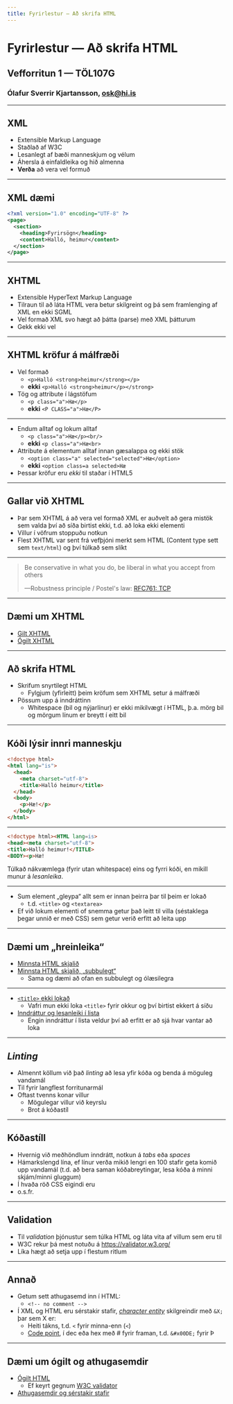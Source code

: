 ```yaml
---
title: Fyrirlestur — Að skrifa HTML
---
```


# Fyrirlestur — Að skrifa HTML

## Vefforritun 1 — TÖL107G

### Ólafur Sverrir Kjartansson, [osk@hi.is](mailto:osk@hi.is)

---

## XML

* Extensible Markup Language
* Staðlað af W3C
* Lesanlegt af bæði manneskjum og vélum
* Áhersla á einfaldleika og hið almenna
* **Verða** að vera vel formuð

***

## XML dæmi

```xml
<?xml version="1.0" encoding="UTF-8" ?>
<page>
  <section>
    <heading>Fyrirsögn</heading>
    <content>Halló, heimur</content>
  </section>
</page>
```

***

## XHTML

* Extensible HyperText Markup Language
* Tilraun til að láta HTML vera betur skilgreint og þá sem framlenging af XML en ekki SGML
* Vel formað XML svo hægt að þátta (parse) með XML þátturum
* Gekk ekki vel

***

## XHTML kröfur á málfræði

* Vel formað
  * ```<p>Halló <strong>heimur</strong></p>```
  * __ekki__ ```<p>Halló <strong>heimur</p></strong>```
* Tög og attribute í lágstöfum
  * ```<p class="a">Hæ</p>```
  * __ekki__ ```<P CLASS="a">Hæ</P>```

***

* Endum alltaf og lokum alltaf
  * ```<p class="a">Hæ</p><br/>```
  * __ekki__ ```<p class="a">Hæ<br>```
* Attribute á elementum alltaf innan gæsalappa og ekki stök
  * ```<option class="a" selected="selected">Hæ</option>```
  * __ekki__ ```<option class=a selected>Hæ```
* Þessar kröfur eru _ekki_ til staðar í HTML5

***

## Gallar við XHTML

* Þar sem XHTML á að vera vel formað XML er auðvelt að gera mistök sem valda því að síða birtist ekki, t.d. að loka ekki elementi
* Villur í vöfrum stoppuðu notkun
* Flest XHTML var sent frá vefþjóni merkt sem HTML (Content type sett sem `text/html`) og því túlkað sem slíkt

***

> Be conservative in what you do, be liberal in what you accept from others
>
> —Robustness principle / Postel's law: [RFC761: TCP](https://tools.ietf.org/html/rfc761#section-2.10)

***

## Dæmi um XHTML

* [Gilt XHTML](daemi/valid.xhtml)
* [Ógilt XHTML](daemi/invalid.xhtml)

---

## Að skrifa HTML

* Skrifum snyrtilegt HTML
  * Fylgjum (yfirleitt) þeim kröfum sem XHTML setur á málfræði
* Pössum upp á inndráttinn
  * Whitespace (bil og nýjarlínur) er ekki mikilvægt í HTML, þ.a. mörg bil og mörgum línum er breytt í eitt bil

***

## Kóði lýsir innri manneskju

```html
<!doctype html>
<html lang="is">
  <head>
    <meta charset="utf-8">
    <title>Halló heimur</title>
  </head>
  <body>
    <p>Hæ!</p>
  </body>
</html>
```

***

```html
<!doctype html><HTML lang=is>
<head><meta charset="utf-8">
<title>Halló heimur!</TITLE>
<BODY><p>Hæ!
```

Túlkað nákvæmlega (fyrir utan whitespace) eins og fyrri kóði, en mikill munur á _lesanleika_.

***

* Sum element „gleypa“ allt sem er innan þeirra þar til þeim er lokað
  * t.d. `<title>` og `<textarea>`
* Ef við lokum elementi of snemma getur það leitt til villa (séstaklega þegar unnið er með CSS) sem getur verið erfitt að leita upp

***

## Dæmi um „hreinleika“

* [Minnsta HTML skjalið](daemi/min.html)
* [Minnsta HTML skjalið, „subbulegt“](daemi/min.ugly.html)
  * Sama og dæmi að ofan en subbulegt og ólæsilegra

***

* [`<title>` ekki lokað](daemi/title.html)
  * Vafri mun ekki loka `<title>` fyrir okkur og því birtist ekkert á síðu
* [Inndráttur og lesanleiki í lista](daemi/indent.html)
  * Engin inndráttur í lista veldur því að erfitt er að sjá hvar vantar að loka

---

## _Linting_

* Almennt köllum við það _linting_ að lesa yfir kóða og benda á möguleg vandamál
* Til fyrir langflest forritunarmál
* Oftast tvenns konar villur
  * Mögulegar villur við keyrslu
  * Brot á kóðastíl

***

## Kóðastíll

* Hvernig við meðhöndlum inndrátt, notkun á _tabs_ eða _spaces_
* Hámarkslengd lína, ef línur verða mikið lengri en 100 stafir geta komið upp vandamál (t.d. að bera saman kóðabreytingar, lesa kóða á minni skjám/minni gluggum)
* Í hvaða röð CSS eigindi eru
* o.s.fr.

***

## Validation

* Til _validation_ þjónustur sem túlka HTML og láta vita af villum sem eru til
* W3C rekur þá mest notuðu á https://validator.w3.org/
* Líka hægt að setja upp í flestum ritlum

***

## Annað

* Getum sett athugasemd inn í HTML:
  * `<!-- no comment -->`
* Í XML og HTML eru sérstakir stafir, [_character entity_](http://en.wikipedia.org/wiki/List_of_XML_and_HTML_character_entity_references) skilgreindir með `&X;` þar sem X er:
  * Heiti tákns, t.d. `<` fyrir minna-enn (`<`)
  * [Code point](https://en.wikipedia.org/wiki/Code_point), í dec eða hex með # fyrir framan, t.d. `&#x00DE;` fyrir Þ

***

## Dæmi um ógilt og athugasemdir

* [Ógilt HTML](daemi/invalid.html)
  * Ef keyrt gegnum [W3C validator](https://validator.w3.org/)
* [Athugasemdir og sérstakir stafir](daemi/other.html)
